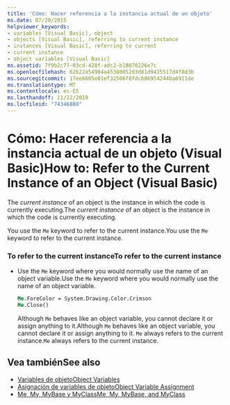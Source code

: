 ```yaml
---
title: 'Cómo: Hacer referencia a la instancia actual de un objeto'
ms.date: 07/20/2015
helpviewer_keywords:
- variables [Visual Basic], object
- objects [Visual Basic], referring to current instance
- instances [Visual Basic], referring to current
- current instance
- object variables [Visual Basic]
ms.assetid: 7f9b2c77-03cd-428f-adc2-b18070226e7c
ms.openlocfilehash: 62b22a54904a45380052d3d81d9415517d4f8d3b
ms.sourcegitcommit: 17ee6605e01ef32506f8fdc686954244ba6911de
ms.translationtype: MT
ms.contentlocale: es-ES
ms.lasthandoff: 11/22/2019
ms.locfileid: "74346880"
---
```

# <a name="how-to-refer-to-the-current-instance-of-an-object-visual-basic"></a><span data-ttu-id="6a1ad-102">Cómo: Hacer referencia a la instancia actual de un objeto (Visual Basic)</span><span class="sxs-lookup"><span data-stu-id="6a1ad-102">How to: Refer to the Current Instance of an Object (Visual Basic)</span></span>
<span data-ttu-id="6a1ad-103">The *current instance* of an object is the instance in which the code is currently executing.</span><span class="sxs-lookup"><span data-stu-id="6a1ad-103">The *current instance* of an object is the instance in which the code is currently executing.</span></span>  
  
 <span data-ttu-id="6a1ad-104">You use the `Me` keyword to refer to the current instance.</span><span class="sxs-lookup"><span data-stu-id="6a1ad-104">You use the `Me` keyword to refer to the current instance.</span></span>  
  
### <a name="to-refer-to-the-current-instance"></a><span data-ttu-id="6a1ad-105">To refer to the current instance</span><span class="sxs-lookup"><span data-stu-id="6a1ad-105">To refer to the current instance</span></span>  
  
- <span data-ttu-id="6a1ad-106">Use the `Me` keyword where you would normally use the name of an object variable.</span><span class="sxs-lookup"><span data-stu-id="6a1ad-106">Use the `Me` keyword where you would normally use the name of an object variable.</span></span>  
  
    ```vb  
    Me.ForeColor = System.Drawing.Color.Crimson  
    Me.Close()  
    ```  
  
     <span data-ttu-id="6a1ad-107">Although `Me` behaves like an object variable, you cannot declare it or assign anything to it.</span><span class="sxs-lookup"><span data-stu-id="6a1ad-107">Although `Me` behaves like an object variable, you cannot declare it or assign anything to it.</span></span> <span data-ttu-id="6a1ad-108">`Me` always refers to the current instance.</span><span class="sxs-lookup"><span data-stu-id="6a1ad-108">`Me` always refers to the current instance.</span></span>  
  
## <a name="see-also"></a><span data-ttu-id="6a1ad-109">Vea también</span><span class="sxs-lookup"><span data-stu-id="6a1ad-109">See also</span></span>

- [<span data-ttu-id="6a1ad-110">Variables de objeto</span><span class="sxs-lookup"><span data-stu-id="6a1ad-110">Object Variables</span></span>](../../../../visual-basic/programming-guide/language-features/variables/object-variables.md)
- [<span data-ttu-id="6a1ad-111">Asignación de variables de objeto</span><span class="sxs-lookup"><span data-stu-id="6a1ad-111">Object Variable Assignment</span></span>](../../../../visual-basic/programming-guide/language-features/variables/object-variable-assignment.md)
- [<span data-ttu-id="6a1ad-112">Me, My, MyBase y MyClass</span><span class="sxs-lookup"><span data-stu-id="6a1ad-112">Me, My, MyBase, and MyClass</span></span>](../../../../visual-basic/programming-guide/program-structure/me-my-mybase-and-myclass.md)
